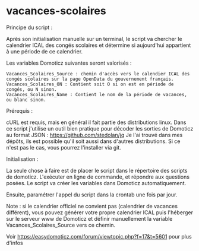 # vacances-scolaires
Principe du script :

Après son initialisation manuelle sur un terminal, le script va chercher le calendrier ICAL des congés scolaires et détermine si aujourd'hui appartient à une période de ce calendrier.

Les variables Domoticz suivantes seront valorisés :

    Vacances_Scolaires_Source : chemin d'accès vers le calendier ICAL des congés scolaires sur la page OpenData du gouvernement français.
    Vacances_Scolaires_ON : Contient soit O si on est en période de congés, ou N sinon.
    Vacances_Scolaires_Name : Contient le nom de la période de vacances, ou blanc sinon.


Prérequis :

cURL est requis, mais en général il fait partie des distributions linux.
Dans ce script j'utilise un outil bien pratique pour décoder les sorties de Domoticz au format JSON : https://github.com/stedolan/jq
Je l'ai trouvé dans mes dépôts, ils est possible qu'il soit aussi dans d'autres distributions.
Si ce n'est pas le cas, vous pourrez l'installer via git.

Initialisation :

La seule chose à faire est de placer le script dans le répertoire des scripts de domoticz.
L'exécuter en ligne de commande, et répondre aux questions posées.
Le script va créer les variables dans Domoticz automatiquement.

Ensuite, paramétrer l'appel du script dans la crontab une fois par jour.

Note : si le calendrier officiel ne convient pas (calendrier de vacances différent), vous pouvez générer votre propre calendrier ICAL
puis l'héberger sur le serveur www de Domoticz et définir manuellement la variable Vacances_Scolaires_Source vers ce chemin.

Voir https://easydomoticz.com/forum/viewtopic.php?f=17&t=5601 pour plus d'infos